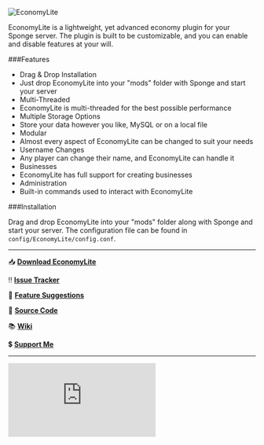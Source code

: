 ![EconomyLite](http://i.imgur.com/MsuOo9w.png)

EconomyLite is a lightweight, yet advanced economy plugin for your Sponge server. The plugin is built to be customizable, and you can enable and disable features at your will.

###Features

- Drag & Drop Installation
 - Just drop EconomyLite into your "mods" folder with Sponge and start your server
- Multi-Threaded
 - EconomyLite is multi-threaded for the best possible performance
- Multiple Storage Options
 - Store your data however you like, MySQL or on a local file
- Modular
 - Almost every aspect of EconomyLite can be changed to suit your needs
- Username Changes
 - Any player can change their name, and EconomyLite can handle it
- Businesses
 - EconomyLite has full support for creating businesses
- Administration
 - Built-in commands used to interact with EconomyLite

###Installation

Drag and drop EconomyLite into your "mods" folder along with Sponge and start your server. The configuration file can be found in `config/EconomyLite/config.conf`.

---

:inbox_tray: [**Download EconomyLite**][1]

:bangbang: [**Issue Tracker**][2]

:memo: [**Feature Suggestions**][3]

:wrench: [**Source Code**][4]

:books: [**Wiki**][5]

:heavy_dollar_sign: [**Support Me**][6]

---

![EconomyLite Statistics](http://flibio.net/economylite/stats_img.php)

[1]: https://github.com/Flibio/EconomyLite/releases
[2]: https://github.com/Flibio/EconomyLite/issues
[3]: https://github.com/Flibio/EconomyLite/issues
[4]: https://github.com/Flibio/EconomyLite
[5]: https://github.com/Flibio/EconomyLite/wiki
[6]: http://flibio.weebly.com/support-me.html

